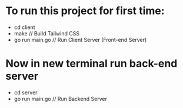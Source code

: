 # To run this project for first time:
- cd client
- make // Build Tailwind CSS
- go run main.go // Run Client Server (Front-end Server)

# Now in new terminal run back-end server
- cd server
- go run main.go // Run Backend Server

